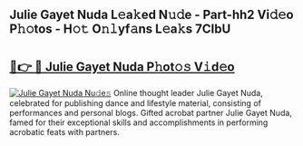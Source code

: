 ## Julie Gayet Nuda L𝚎a𝚔ed N𝚞𝚍e - Part-hh2 Vi𝚍𝚎o P𝚑𝚘tos - H𝚘𝚝 O𝚗𝚕yf𝚊ns L𝚎a𝚔s 7CIbU

# <h2><a href="http://kfcpkc.oniu.top/?m=Julie+Gayet+Nuda">🔗👉 🔴 Julie Gayet Nuda P𝚑ot𝚘𝚜 V𝚒d𝚎o</a></h2>

[![Julie Gayet Nuda Nu𝚍e𝚜](https://i.imgur.com/0qMVB7G.gif)](http://kfcpkc.oniu.top/?m=Julie+Gayet+Nuda)
Online thought leader Julie Gayet Nuda, celebrated for publishing dance and lifestyle material, consisting of performances and personal blogs. Gifted acrobat partner Julie Gayet Nuda, famed for their exceptional skills and accomplishments in performing acrobatic feats with partners.  
